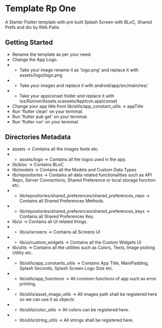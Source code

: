# Template Rp One

A Starter Flutter template with pre built Splash Screen with BLoC, Shared Prefs and dio by Ritik Patle.

## Getting Started
- Rename the template as per your need.
- Change the App Logo.
- - Take your image rename it as 'logo.png' and replace it with assets/logo/logo.png
- - Take your images and replace it with android/app/src/main/res/
- - Take your appiconset folder and replace it with ios/Runner/Assets.xcassets/AppIcon.appiconset
- Change your app title from lib/utils/app_constant_utils -> appTitle
- Run 'flutter clean' on your terminal.
- Run 'flutter pub get' on your terminal.
- Run 'flutter run' on your terminal.

## Directories Metadata
- assets -> Contains all the images fonts etc.
- - assets/logo -> Contains all the logos used in the app.
- lib/bloc -> Contains BLoC
- lib/models -> Contains all the Models and Custom Data Types
- lib/repositories -> Contains all data related functionalities such as API Repo, Server Connections, Shared Preference or local storage function etc.
- - lib/repositories/shared_preferences/shared_preferences_repo -> Contains all Shared Preferences Methods.
- - lib/repositories/shared_preferences/shared_preferences_keys -> Contains all Shared Preferences Key.
- lib/ui -> Contains all UI related things.
- - lib/ui/screens -> Contains all Screens UI
- - lib/ui/custom_widgets -> Contains all the Custom Widgets UI
- lib/utils -> Contains all the utilities such as Colors, Texts, Image picking Utility etc.
- - lib/utils/app_constants_utils -> Contains App Title, MainPadding, Splash Seconds, Splash Screen Logo Size etc.
- - lib/utils/app_functions -> All common functions of app such as error printing.
- - lib/utils/asset_image_utils -> All images path shall be registered here so we can use it as objects
- - lib/utils/color_utils -> All colors can be registered here.
- - lib/utils/string_utils -> All strings shall be registered here.